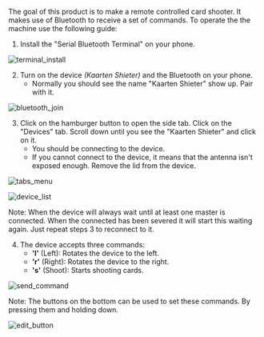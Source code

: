 The goal of this product is to make a remote controlled card shooter. It makes use of Bluetooth to receive a set of commands. To operate the the machine use the following guide:
1) Install the "Serial Bluetooth Terminal" on your phone.

![terminal_install](Images/productverslag/terminal_install.png)

2) Turn on the device *(Kaarten Shieter)* and the Bluetooth on your phone.
	- Normally you should see the name "Kaarten Shieter" show up. Pair with it.

![bluetooth_join](Images/productverslag/bluetooth_join.png)

3) Click on the hamburger button to open the side tab. Click on the "Devices" tab. Scroll down until you see the "Kaarten Shieter" and click on it.
	- You should be connecting to the device.
	- If you cannot connect to the device, it means that the antenna isn't exposed enough. Remove the lid from the device.

![tabs_menu](Images/productverslag/tabs_menu.png)

![device_list](Images/productverslag/device_list.png)

Note: When the device will always wait until at least one master is connected. When the connected has been severed it will start this waiting again. Just repeat steps 3 to reconnect to it.

4) The device accepts three commands:
	- **'l'** (Left): Rotates the device to the left.
	- **'r'** (Right): Rotates the device to the right.
	- **'s'** (Shoot): Starts shooting cards.

![send_command](Images/productverslag/send_command.png)

Note: The buttons on the bottom can be used to set these commands. By pressing them and holding down.

![edit_button](Images/productverslag/edit_button.png)